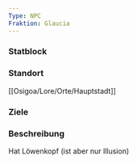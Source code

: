 ```yaml
---
Type: NPC
Fraktion: Glaucia
---
```


### Statblock 
### Standort
[[Osigoa/Lore/Orte/Hauptstadt]]
### Ziele
### Beschreibung
Hat Löwenkopf (ist aber nur Illusion)